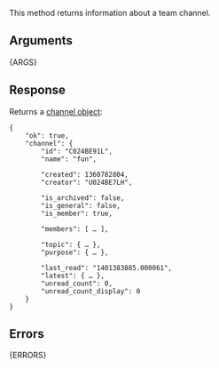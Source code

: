 
This method returns information about a team channel.


## Arguments

{ARGS}


## Response

Returns a [channel object](/types/channel):

	{
		"ok": true,
		"channel": {
			"id": "C024BE91L",
			"name": "fun",

			"created": 1360782804,
			"creator": "U024BE7LH",

			"is_archived": false,
			"is_general": false,
			"is_member": true,

			"members": [ … ],

			"topic": { … },
			"purpose": { … },

			"last_read": "1401383885.000061",
			"latest": { … },
			"unread_count": 0,
			"unread_count_display": 0
		}
	}


## Errors

{ERRORS}
